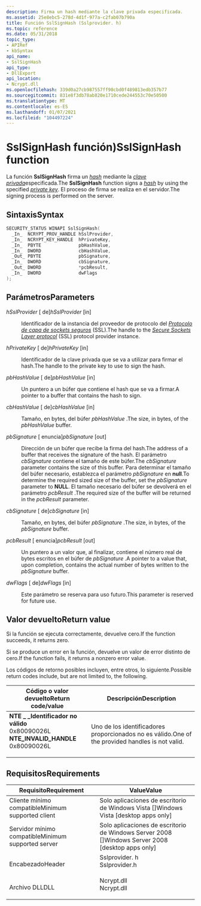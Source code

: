 ```yaml
---
description: Firma un hash mediante la clave privada especificada.
ms.assetid: 25e8ebc5-278d-4d1f-977a-c2fab07b790a
title: Función SslSignHash (Sslprovider. h)
ms.topic: reference
ms.date: 05/31/2018
topic_type:
- APIRef
- kbSyntax
api_name:
- SslSignHash
api_type:
- DllExport
api_location:
- Ncrypt.dll
ms.openlocfilehash: 339d0a27cb987557ff90cbd0f489813edb357b77
ms.sourcegitcommit: 831e8f3db78ab820e1710cede244553c70e50500
ms.translationtype: MT
ms.contentlocale: es-ES
ms.lasthandoff: 01/07/2021
ms.locfileid: "104497224"
---
```

# <a name="sslsignhash-function"></a><span data-ttu-id="b9ea3-103">SslSignHash función)</span><span class="sxs-lookup"><span data-stu-id="b9ea3-103">SslSignHash function</span></span>

<span data-ttu-id="b9ea3-104">La función **SslSignHash** firma un [*hash*](/windows/desktop/SecGloss/h-gly) mediante la [*clave privada*](/windows/desktop/SecGloss/p-gly)especificada.</span><span class="sxs-lookup"><span data-stu-id="b9ea3-104">The **SslSignHash** function signs a [*hash*](/windows/desktop/SecGloss/h-gly) by using the specified [*private key*](/windows/desktop/SecGloss/p-gly).</span></span> <span data-ttu-id="b9ea3-105">El proceso de firma se realiza en el servidor.</span><span class="sxs-lookup"><span data-stu-id="b9ea3-105">The signing process is performed on the server.</span></span>

## <a name="syntax"></a><span data-ttu-id="b9ea3-106">Sintaxis</span><span class="sxs-lookup"><span data-stu-id="b9ea3-106">Syntax</span></span>


```C++
SECURITY_STATUS WINAPI SslSignHash(
  _In_  NCRYPT_PROV_HANDLE hSslProvider,
  _In_  NCRYPT_KEY_HANDLE  hPrivateKey,
  _In_  PBYTE              pbHashValue,
  _In_  DWORD              cbHashValue,
  _Out_ PBYTE              pbSignature,
  _In_  DWORD              cbSignature,
  _Out_ DWORD              *pcbResult,
  _In_  DWORD              dwFlags
);
```



## <a name="parameters"></a><span data-ttu-id="b9ea3-107">Parámetros</span><span class="sxs-lookup"><span data-stu-id="b9ea3-107">Parameters</span></span>

<dl> <dt>

<span data-ttu-id="b9ea3-108">*hSslProvider* \[ de\]</span><span class="sxs-lookup"><span data-stu-id="b9ea3-108">*hSslProvider* \[in\]</span></span>
</dt> <dd>

<span data-ttu-id="b9ea3-109">Identificador de la instancia del proveedor de protocolo del [*Protocolo de capa de sockets seguros*](/windows/desktop/SecGloss/s-gly) (SSL).</span><span class="sxs-lookup"><span data-stu-id="b9ea3-109">The handle to the [*Secure Sockets Layer protocol*](/windows/desktop/SecGloss/s-gly) (SSL) protocol provider instance.</span></span>

</dd> <dt>

<span data-ttu-id="b9ea3-110">*hPrivateKey* \[ de\]</span><span class="sxs-lookup"><span data-stu-id="b9ea3-110">*hPrivateKey* \[in\]</span></span>
</dt> <dd>

<span data-ttu-id="b9ea3-111">Identificador de la clave privada que se va a utilizar para firmar el hash.</span><span class="sxs-lookup"><span data-stu-id="b9ea3-111">The handle to the private key to use to sign the hash.</span></span>

</dd> <dt>

<span data-ttu-id="b9ea3-112">*pbHashValue* \[ de\]</span><span class="sxs-lookup"><span data-stu-id="b9ea3-112">*pbHashValue* \[in\]</span></span>
</dt> <dd>

<span data-ttu-id="b9ea3-113">Un puntero a un búfer que contiene el hash que se va a firmar.</span><span class="sxs-lookup"><span data-stu-id="b9ea3-113">A pointer to a buffer that contains the hash to sign.</span></span>

</dd> <dt>

<span data-ttu-id="b9ea3-114">*cbHashValue* \[ de\]</span><span class="sxs-lookup"><span data-stu-id="b9ea3-114">*cbHashValue* \[in\]</span></span>
</dt> <dd>

<span data-ttu-id="b9ea3-115">Tamaño, en bytes, del búfer *pbHashValue* .</span><span class="sxs-lookup"><span data-stu-id="b9ea3-115">The size, in bytes, of the *pbHashValue* buffer.</span></span>

</dd> <dt>

<span data-ttu-id="b9ea3-116">*pbSignature* \[ enuncia\]</span><span class="sxs-lookup"><span data-stu-id="b9ea3-116">*pbSignature* \[out\]</span></span>
</dt> <dd>

<span data-ttu-id="b9ea3-117">Dirección de un búfer que recibe la firma del hash.</span><span class="sxs-lookup"><span data-stu-id="b9ea3-117">The address of a buffer that receives the signature of the hash.</span></span> <span data-ttu-id="b9ea3-118">El parámetro *cbSignature* contiene el tamaño de este búfer.</span><span class="sxs-lookup"><span data-stu-id="b9ea3-118">The *cbSignature* parameter contains the size of this buffer.</span></span> <span data-ttu-id="b9ea3-119">Para determinar el tamaño del búfer necesario, establezca el parámetro *pbSignature* en **null**.</span><span class="sxs-lookup"><span data-stu-id="b9ea3-119">To determine the required sized size of the buffer, set the *pbSignature* parameter to **NULL**.</span></span> <span data-ttu-id="b9ea3-120">El tamaño necesario del búfer se devolverá en el parámetro *pcbResult* .</span><span class="sxs-lookup"><span data-stu-id="b9ea3-120">The required size of the buffer will be returned in the *pcbResult* parameter.</span></span>

</dd> <dt>

<span data-ttu-id="b9ea3-121">*cbSignature* \[ de\]</span><span class="sxs-lookup"><span data-stu-id="b9ea3-121">*cbSignature* \[in\]</span></span>
</dt> <dd>

<span data-ttu-id="b9ea3-122">Tamaño, en bytes, del búfer *pbSignature* .</span><span class="sxs-lookup"><span data-stu-id="b9ea3-122">The size, in bytes, of the *pbSignature* buffer.</span></span>

</dd> <dt>

<span data-ttu-id="b9ea3-123">*pcbResult* \[ enuncia\]</span><span class="sxs-lookup"><span data-stu-id="b9ea3-123">*pcbResult* \[out\]</span></span>
</dt> <dd>

<span data-ttu-id="b9ea3-124">Un puntero a un valor que, al finalizar, contiene el número real de bytes escritos en el búfer de *pbSignature* .</span><span class="sxs-lookup"><span data-stu-id="b9ea3-124">A pointer to a value that, upon completion, contains the actual number of bytes written to the *pbSignature* buffer.</span></span>

</dd> <dt>

<span data-ttu-id="b9ea3-125">*dwFlags* \[ de\]</span><span class="sxs-lookup"><span data-stu-id="b9ea3-125">*dwFlags* \[in\]</span></span>
</dt> <dd>

<span data-ttu-id="b9ea3-126">Este parámetro se reserva para uso futuro.</span><span class="sxs-lookup"><span data-stu-id="b9ea3-126">This parameter is reserved for future use.</span></span>

</dd> </dl>

## <a name="return-value"></a><span data-ttu-id="b9ea3-127">Valor devuelto</span><span class="sxs-lookup"><span data-stu-id="b9ea3-127">Return value</span></span>

<span data-ttu-id="b9ea3-128">Si la función se ejecuta correctamente, devuelve cero.</span><span class="sxs-lookup"><span data-stu-id="b9ea3-128">If the function succeeds, it returns zero.</span></span>

<span data-ttu-id="b9ea3-129">Si se produce un error en la función, devuelve un valor de error distinto de cero.</span><span class="sxs-lookup"><span data-stu-id="b9ea3-129">If the function fails, it returns a nonzero error value.</span></span>

<span data-ttu-id="b9ea3-130">Los códigos de retorno posibles incluyen, entre otros, lo siguiente.</span><span class="sxs-lookup"><span data-stu-id="b9ea3-130">Possible return codes include, but are not limited to, the following.</span></span>



| <span data-ttu-id="b9ea3-131">Código o valor devuelto</span><span class="sxs-lookup"><span data-stu-id="b9ea3-131">Return code/value</span></span>                                                                                                                                                    | <span data-ttu-id="b9ea3-132">Descripción</span><span class="sxs-lookup"><span data-stu-id="b9ea3-132">Description</span></span>                                          |
|----------------------------------------------------------------------------------------------------------------------------------------------------------------------|------------------------------------------------------|
| <dl> <span data-ttu-id="b9ea3-133"><dt>**NTE \_ \_Identificador no válido**</dt> <dt>0x80090026L</dt></span><span class="sxs-lookup"><span data-stu-id="b9ea3-133"><dt>**NTE\_INVALID\_HANDLE**</dt> <dt>0x80090026L</dt></span></span> </dl> | <span data-ttu-id="b9ea3-134">Uno de los identificadores proporcionados no es válido.</span><span class="sxs-lookup"><span data-stu-id="b9ea3-134">One of the provided handles is not valid.</span></span><br/> |



 

## <a name="requirements"></a><span data-ttu-id="b9ea3-135">Requisitos</span><span class="sxs-lookup"><span data-stu-id="b9ea3-135">Requirements</span></span>



| <span data-ttu-id="b9ea3-136">Requisito</span><span class="sxs-lookup"><span data-stu-id="b9ea3-136">Requirement</span></span> | <span data-ttu-id="b9ea3-137">Value</span><span class="sxs-lookup"><span data-stu-id="b9ea3-137">Value</span></span> |
|-------------------------------------|------------------------------------------------------------------------------------------|
| <span data-ttu-id="b9ea3-138">Cliente mínimo compatible</span><span class="sxs-lookup"><span data-stu-id="b9ea3-138">Minimum supported client</span></span><br/> | <span data-ttu-id="b9ea3-139">Solo aplicaciones de escritorio de Windows Vista \[\]</span><span class="sxs-lookup"><span data-stu-id="b9ea3-139">Windows Vista \[desktop apps only\]</span></span><br/>                                           |
| <span data-ttu-id="b9ea3-140">Servidor mínimo compatible</span><span class="sxs-lookup"><span data-stu-id="b9ea3-140">Minimum supported server</span></span><br/> | <span data-ttu-id="b9ea3-141">Solo aplicaciones de escritorio de Windows Server 2008 \[\]</span><span class="sxs-lookup"><span data-stu-id="b9ea3-141">Windows Server 2008 \[desktop apps only\]</span></span><br/>                                     |
| <span data-ttu-id="b9ea3-142">Encabezado</span><span class="sxs-lookup"><span data-stu-id="b9ea3-142">Header</span></span><br/>                   | <dl> <span data-ttu-id="b9ea3-143"><dt>Sslprovider. h</dt></span><span class="sxs-lookup"><span data-stu-id="b9ea3-143"><dt>Sslprovider.h</dt></span></span> </dl> |
| <span data-ttu-id="b9ea3-144">Archivo DLL</span><span class="sxs-lookup"><span data-stu-id="b9ea3-144">DLL</span></span><br/>                      | <dl> <span data-ttu-id="b9ea3-145"><dt>Ncrypt.dll</dt></span><span class="sxs-lookup"><span data-stu-id="b9ea3-145"><dt>Ncrypt.dll</dt></span></span> </dl>    |



 

